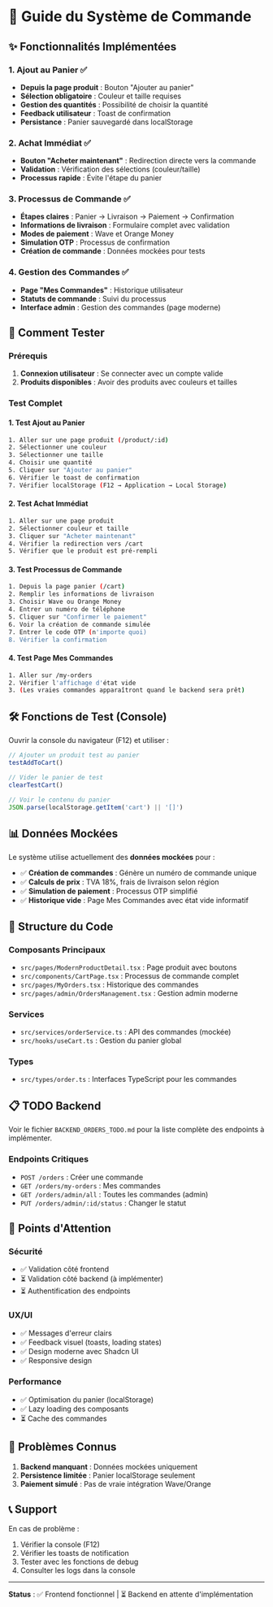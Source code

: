 # 🛒 Guide du Système de Commande

## ✨ Fonctionnalités Implémentées

### 1. Ajout au Panier ✅
- **Depuis la page produit** : Bouton "Ajouter au panier"
- **Sélection obligatoire** : Couleur et taille requises
- **Gestion des quantités** : Possibilité de choisir la quantité
- **Feedback utilisateur** : Toast de confirmation
- **Persistance** : Panier sauvegardé dans localStorage

### 2. Achat Immédiat ✅
- **Bouton "Acheter maintenant"** : Redirection directe vers la commande
- **Validation** : Vérification des sélections (couleur/taille)
- **Processus rapide** : Évite l'étape du panier

### 3. Processus de Commande ✅
- **Étapes claires** : Panier → Livraison → Paiement → Confirmation
- **Informations de livraison** : Formulaire complet avec validation
- **Modes de paiement** : Wave et Orange Money
- **Simulation OTP** : Processus de confirmation
- **Création de commande** : Données mockées pour tests

### 4. Gestion des Commandes ✅
- **Page "Mes Commandes"** : Historique utilisateur
- **Statuts de commande** : Suivi du processus
- **Interface admin** : Gestion des commandes (page moderne)

## 🚀 Comment Tester

### Prérequis
1. **Connexion utilisateur** : Se connecter avec un compte valide
2. **Produits disponibles** : Avoir des produits avec couleurs et tailles

### Test Complet

#### 1. Test Ajout au Panier
```bash
1. Aller sur une page produit (/product/:id)
2. Sélectionner une couleur
3. Sélectionner une taille
4. Choisir une quantité
5. Cliquer sur "Ajouter au panier"
6. Vérifier le toast de confirmation
7. Vérifier localStorage (F12 → Application → Local Storage)
```

#### 2. Test Achat Immédiat
```bash
1. Aller sur une page produit
2. Sélectionner couleur et taille
3. Cliquer sur "Acheter maintenant"
4. Vérifier la redirection vers /cart
5. Vérifier que le produit est pré-rempli
```

#### 3. Test Processus de Commande
```bash
1. Depuis la page panier (/cart)
2. Remplir les informations de livraison
3. Choisir Wave ou Orange Money
4. Entrer un numéro de téléphone
5. Cliquer sur "Confirmer le paiement"
6. Voir la création de commande simulée
7. Entrer le code OTP (n'importe quoi)
8. Vérifier la confirmation
```

#### 4. Test Page Mes Commandes
```bash
1. Aller sur /my-orders
2. Vérifier l'affichage d'état vide
3. (Les vraies commandes apparaîtront quand le backend sera prêt)
```

## 🛠️ Fonctions de Test (Console)

Ouvrir la console du navigateur (F12) et utiliser :

```javascript
// Ajouter un produit test au panier
testAddToCart()

// Vider le panier de test
clearTestCart()

// Voir le contenu du panier
JSON.parse(localStorage.getItem('cart') || '[]')
```

## 📊 Données Mockées

Le système utilise actuellement des **données mockées** pour :

- ✅ **Création de commandes** : Génère un numéro de commande unique
- ✅ **Calculs de prix** : TVA 18%, frais de livraison selon région
- ✅ **Simulation de paiement** : Processus OTP simplifié
- ✅ **Historique vide** : Page Mes Commandes avec état vide informatif

## 🔧 Structure du Code

### Composants Principaux
- `src/pages/ModernProductDetail.tsx` : Page produit avec boutons
- `src/components/CartPage.tsx` : Processus de commande complet
- `src/pages/MyOrders.tsx` : Historique des commandes
- `src/pages/admin/OrdersManagement.tsx` : Gestion admin moderne

### Services
- `src/services/orderService.ts` : API des commandes (mockée)
- `src/hooks/useCart.ts` : Gestion du panier global

### Types
- `src/types/order.ts` : Interfaces TypeScript pour les commandes

## 📋 TODO Backend

Voir le fichier `BACKEND_ORDERS_TODO.md` pour la liste complète des endpoints à implémenter.

### Endpoints Critiques
- `POST /orders` : Créer une commande
- `GET /orders/my-orders` : Mes commandes
- `GET /orders/admin/all` : Toutes les commandes (admin)
- `PUT /orders/admin/:id/status` : Changer le statut

## 🎯 Points d'Attention

### Sécurité
- ✅ Validation côté frontend
- ⏳ Validation côté backend (à implémenter)
- ⏳ Authentification des endpoints

### UX/UI
- ✅ Messages d'erreur clairs
- ✅ Feedback visuel (toasts, loading states)
- ✅ Design moderne avec Shadcn UI
- ✅ Responsive design

### Performance
- ✅ Optimisation du panier (localStorage)
- ✅ Lazy loading des composants
- ⏳ Cache des commandes

## 🐛 Problèmes Connus

1. **Backend manquant** : Données mockées uniquement
2. **Persistence limitée** : Panier localStorage seulement
3. **Paiement simulé** : Pas de vraie intégration Wave/Orange

## 📞 Support

En cas de problème :
1. Vérifier la console (F12)
2. Vérifier les toasts de notification
3. Tester avec les fonctions de debug
4. Consulter les logs dans la console

---

**Status** : ✅ Frontend fonctionnel | ⏳ Backend en attente d'implémentation 